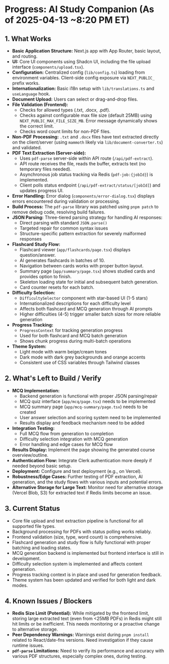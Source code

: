 # Progress: AI Study Companion (As of 2025-04-13 ~8:20 PM ET)

## 1. What Works

-   **Basic Application Structure:** Next.js app with App Router, basic layout, and routing.
-   **UI:** Core UI components using Shadcn UI, including the file upload interface (`components/upload.tsx`).
-   **Configuration:** Centralized config (`lib/config.ts`) loading from environment variables. Client-side config exposure via `NEXT_PUBLIC_` prefix works.
-   **Internationalization:** Basic i18n setup with `lib/translations.ts` and `useLanguage` hook.
-   **Document Upload:** Users can select or drag-and-drop files.
-   **File Validation (Frontend):**
    -   Checks for allowed types (.txt, .docx, .pdf).
    -   Checks against configurable max file size (default 25MB) using `NEXT_PUBLIC_MAX_FILE_SIZE_MB`. Error message dynamically shows the correct limit.
    -   Checks word count limits for non-PDF files.
-   **Non-PDF Processing:** `.txt` and `.docx` files have text extracted directly on the client/server (using `mammoth` likely via `lib/document-converter.ts`) and validated.
-   **PDF Text Extraction (Server-side):**
    -   Uses `pdf-parse` server-side within API route (`/api/pdf-extract`).
    -   API route receives the file, reads the buffer, extracts text (no temporary files needed).
    -   Asynchronous job status tracking via Redis (`pdf-job:{jobId}`) is implemented.
    -   Client polls status endpoint (`/api/pdf-extract/status/[jobId]`) and updates progress UI.
-   **Error Handling:** Error dialog (`components/error-dialog.tsx`) displays errors encountered during validation or processing.
-   **Build Process:** The `pdf-parse` library was patched using `pnpm patch` to remove debug code, resolving build failures.
-   **JSON Parsing:** Three-tiered parsing strategy for handling AI responses:
    -   Direct parsing with standard `JSON.parse()`
    -   Targeted repair for common syntax issues
    -   Structure-specific pattern extraction for severely malformed responses
-   **Flashcard Study Flow:**
    -   Flashcard viewer (`app/flashcards/page.tsx`) displays question/answer.
    -   AI generates flashcards in batches of 10.
    -   Navigation between cards works with proper button layout.
    -   Summary page (`app/summary/page.tsx`) shows studied cards and provides option to finish.
    -   Skeleton loading state for initial and subsequent batch generation.
    -   Card counter resets for each batch.
-   **Difficulty Selection:**
    -   `DifficultySelector` component with star-based UI (1-5 stars)
    -   Internationalized descriptions for each difficulty level
    -   Affects both flashcard and MCQ generation through AI prompts
    -   Higher difficulties (4-5) trigger smaller batch sizes for more reliable generation
-   **Progress Tracking:**
    -   `ProgressContext` for tracking generation progress
    -   Used for both flashcard and MCQ batch generation
    -   Shows chunk progress during multi-batch operations
-   **Theme System:**
    -   Light mode with warm beige/cream tones
    -   Dark mode with dark grey backgrounds and orange accents
    -   Consistent use of CSS variables through Tailwind classes

## 2. What's Left to Build / Verify

-   **MCQ Implementation:** 
    -   Backend generation is functional with proper JSON parsing/repair
    -   MCQ quiz interface (`app/mcq/page.tsx`) needs to be implemented
    -   MCQ summary page (`app/mcq-summary/page.tsx`) needs to be created
    -   User answer selection and scoring system need to be implemented
    -   Results display and feedback mechanism need to be added
-   **Integration Testing:**
    -   Full MCQ flow from generation to completion
    -   Difficulty selection integration with MCQ generation
    -   Error handling and edge cases for MCQ flow
-   **Results Display:** Implement the page showing the generated course overview/outline.
-   **Authentication Flow:** Integrate Clerk authentication more deeply if needed beyond basic setup.
-   **Deployment:** Configure and test deployment (e.g., on Vercel).
-   **Robustness/Edge Cases:** Further testing of PDF extraction, AI generation, and the study flows with various inputs and potential errors.
-   **Alternative Storage for Large Text:** Monitor need for alternative storage (Vercel Blob, S3) for extracted text if Redis limits become an issue.

## 3. Current Status

-   Core file upload and text extraction pipeline is functional for all supported file types.
-   Background processing for PDFs with status polling works reliably.
-   Frontend validation (size, type, word count) is comprehensive.
-   Flashcard generation and study flow is fully functional with proper batching and loading states.
-   MCQ generation backend is implemented but frontend interface is still in development.
-   Difficulty selection system is implemented and affects content generation.
-   Progress tracking context is in place and used for generation feedback.
-   Theme system has been updated and verified for both light and dark modes.

## 4. Known Issues / Blockers

-   **Redis Size Limit (Potential):** While mitigated by the frontend limit, storing large extracted text (even from <25MB PDFs) in Redis might still hit limits or be inefficient. This needs monitoring or a proactive change to alternative storage.
-   **Peer Dependency Warnings:** Warnings exist during `pnpm install` related to React/date-fns versions. Need investigation if they cause runtime issues.
-   **`pdf-parse` Limitations:** Need to verify its performance and accuracy with various PDF structures, especially complex ones, during testing.
